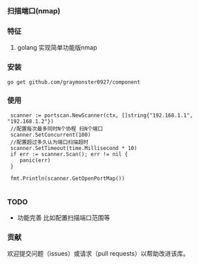 ### 扫描端口(nmap)

### 特征
1. golang 实现简单功能版nmap

### 安装

```
go get github.com/graymonster0927/component
```

### 使用
```
 scanner := portscan.NewScanner(ctx, []string{"192.168.1.1", "192.168.1.2"})
 //配置每次最多同时N个协程 扫N个端口
 scanner.SetConcurrent(100)
 //配置超过多久认为端口扫描超时
 scanner.SetTimeout(time.Millisecond * 10)
 if err := scanner.Scan(); err != nil {
    panic(err)
 }
 
 fmt.Println(scanner.GetOpenPortMap())
 
```

### TODO
 * 功能完善 比如配置扫描端口范围等

### 贡献
欢迎提交问题（issues）或请求（pull requests）以帮助改进该库。